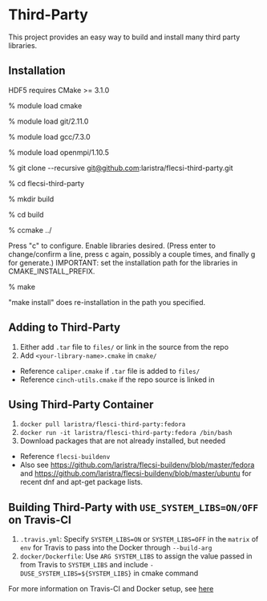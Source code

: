 # Third-Party

This project provides an easy way to build and install many third party
libraries.

## Installation

HDF5 requires CMake >= 3.1.0

% module load cmake

% module load git/2.11.0

% module load gcc/7.3.0

% module load openmpi/1.10.5

% git clone --recursive git@github.com:laristra/flecsi-third-party.git

% cd flecsi-third-party

% mkdir build

% cd build

% ccmake ../

Press "c" to configure. Enable libraries desired. (Press enter to change/confirm
a line, press c again, possibly a couple times, and finally g for generate.)
IMPORTANT: set the installation path for the libraries in CMAKE_INSTALL_PREFIX.

% make

"make install" does re-installation in the path you specified.

## Adding to Third-Party

1. Either add `.tar` file to `files/` or link in the source from the repo
2. Add `<your-library-name>.cmake` in `cmake/`
  - Reference `caliper.cmake` if `.tar` file is added to `files/`
  - Reference `cinch-utils.cmake` if the repo source is linked in

## Using Third-Party Container

1. `docker pull laristra/flesci-third-party:fedora`
2. `docker run -it laristra/flesci-third-party:fedora /bin/bash`
3. Download packages that are not already installed, but needed
  - Reference `flecsi-buildenv`
  - Also see https://github.com/laristra/flecsi-buildenv/blob/master/fedora and https://github.com/laristra/flecsi-buildenv/blob/master/ubuntu for recent dnf and apt-get package lists.

## Building Third-Party with `USE_SYSTEM_LIBS=ON/OFF` on Travis-CI

1. `.travis.yml`: Specify `SYSTEM_LIBS=ON` or `SYSTEM_LIBS=OFF` in the `matrix` of `env` for Travis to pass into the Docker through `--build-arg`
2. `docker/Dockerfile`: Use `ARG SYSTEM_LIBS` to assign the value passed in from Travis to `SYSTEM_LIBS` and include `-DUSE_SYSTEM_LIBS=${SYSTEM_LIBS}` in cmake command

For more information on Travis-CI and Docker setup, see [here](https://github.com/laristra/flecsi/blob/master/developer/CI.md)
